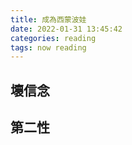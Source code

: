 ```yaml
---
title: 成為西蒙波娃
date: 2022-01-31 13:45:42
categories: reading
tags: now reading
---
```


## 壞信念

## 第二性
